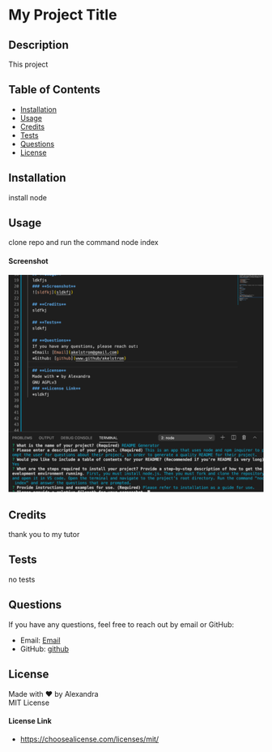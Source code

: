 # **My Project Title**
  
  ## **Description**
  This project 
  ## **Table of Contents**

  * [Installation](#installation)
  * [Usage](#usage)
  * [Credits](#credits)
  * [Tests](#tests)
  * [Questions](#questions)
  * [License](#license)
  
  
  ## **Installation**
  install node

  ## **Usage**
  clone repo and run the command node index
  #### **Screenshot**
  ![screenshot](screenshot.png)

  ## **Credits**
  thank you to my tutor

  ## **Tests**
  no tests

  ## **Questions**
  If you have any questions, feel free to reach out by email or GitHub: <br/>
  * Email: [Email](mailto:akelstrom@gmail.com)
  * GitHub: [github](www.github.com/akelstrom)
  
  ## **License**
  Made with ❤️ by Alexandra  
  MIT License
  #### **License Link**
  * https://choosealicense.com/licenses/mit/




 
